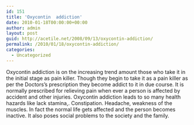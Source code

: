 ```yaml
---
id: 151
title: 'Oxycontin  addiction'
date: 2010-01-18T00:00:00+00:00
author: admin
layout: post
guid: http://acetile.net/2008/09/13/oxycontin-addiction/
permalink: /2010/01/18/oxycontin-addiction/
categories:
  - Uncategorized
---
```

Oxycontin addiction is on the increasing trend amount those who take it in the initial stage as pain killer. Though they begin to take it as a pain killer as per the Doctors’s prescription they become addict to it in due course. It is normally prescribed for relieving pain when ever a person is affected by accident and other injuries. Oxycontin addiction leads to so many health hazards like lack stamina,. Constipation. Headache, weakness of the muscles. In fact the normal life gets affected and the person becomes inactive. It also poses social problems to the society and the family.